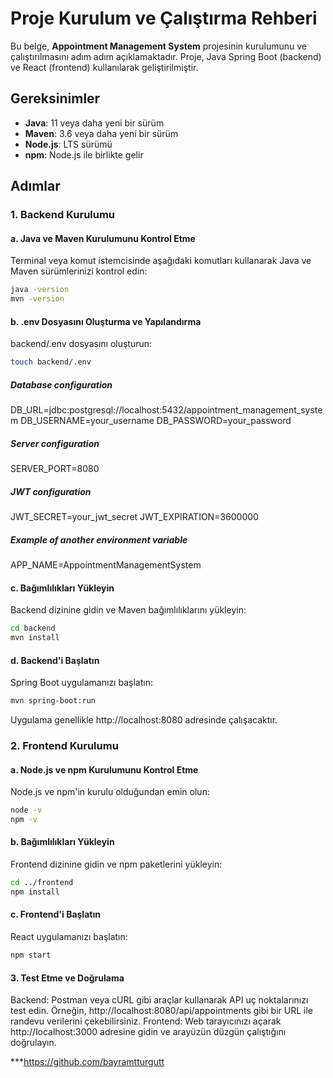 # Proje Kurulum ve Çalıştırma Rehberi

Bu belge, **Appointment Management System** projesinin kurulumunu ve çalıştırılmasını adım adım açıklamaktadır. Proje, Java Spring Boot (backend) ve React (frontend) kullanılarak geliştirilmiştir.

## Gereksinimler

- **Java**: 11 veya daha yeni bir sürüm
- **Maven**: 3.6 veya daha yeni bir sürüm
- **Node.js**: LTS sürümü
- **npm**: Node.js ile birlikte gelir

## Adımlar

### 1. Backend Kurulumu

#### a. Java ve Maven Kurulumunu Kontrol Etme

Terminal veya komut istemcisinde aşağıdaki komutları kullanarak Java ve Maven sürümlerinizi kontrol edin:
```bash
java -version
mvn -version
```


#### b. .env Dosyasını Oluşturma ve Yapılandırma

backend/.env dosyasını oluşturun:
```bash
touch backend/.env
```
##### Database configuration
DB_URL=jdbc:postgresql://localhost:5432/appointment_management_system
DB_USERNAME=your_username
DB_PASSWORD=your_password

##### Server configuration
SERVER_PORT=8080

##### JWT configuration
JWT_SECRET=your_jwt_secret
JWT_EXPIRATION=3600000

##### Example of another environment variable
APP_NAME=AppointmentManagementSystem


#### c. Bağımlılıkları Yükleyin

Backend dizinine gidin ve Maven bağımlılıklarını yükleyin:

```bash
cd backend
mvn install
```

#### d. Backend'i Başlatın

Spring Boot uygulamanızı başlatın:

```bash
mvn spring-boot:run
```
Uygulama genellikle http://localhost:8080 adresinde çalışacaktır.



### 2. Frontend Kurulumu
#### a. Node.js ve npm Kurulumunu Kontrol Etme

Node.js ve npm'in kurulu olduğundan emin olun:
```bash
node -v
npm -v
```


#### b. Bağımlılıkları Yükleyin

Frontend dizinine gidin ve npm paketlerini yükleyin:
```bash
cd ../frontend
npm install
```
#### c. Frontend'i Başlatın

React uygulamanızı başlatın:

```bash
npm start
```
#### 3. Test Etme ve Doğrulama

   Backend: Postman veya cURL gibi araçlar kullanarak API uç noktalarınızı test edin. Örneğin, http://localhost:8080/api/appointments gibi bir URL ile randevu verilerini çekebilirsiniz.
   Frontend: Web tarayıcınızı açarak http://localhost:3000 adresine gidin ve arayüzün düzgün çalıştığını doğrulayın.


***https://github.com/bayramtturgutt